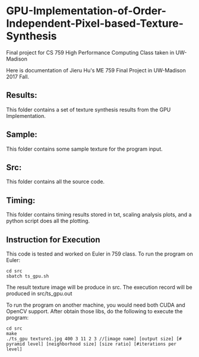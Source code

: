 # GPU-Implementation-of-Order-Independent-Pixel-based-Texture-Synthesis
Final project for CS 759 High Performance Computing Class taken in UW-Madison

Here is documentation of Jieru Hu's ME 759 Final Project in UW-Madison 2017 Fall.

## Results:
This folder contains a set of texture synthesis results from the GPU Implementation.
## Sample:
This folder contains some sample texture for the program input.
## Src:
This folder contains all the source code.
## Timing:
This folder contains timing results stored in txt, scaling analysis plots, and a python script does all the plotting.

## Instruction for Execution

This code is tested and worked on Euler in 759 class.
To run the program on Euler:
```
cd src
sbatch ts_gpu.sh
```
The result texture image will be produce in src. The execution record will be produced in src/ts_gpu.out


To run the program on another machine, you would need both CUDA and OpenCV support. After obtain those libs, do the following to execute the program:
```
cd src
make
./ts_gpu texture1.jpg 400 3 11 2 3 //[image name] [output size] [# pyramid level] [neighborhood size] [size ratio] [#iterations per level]
```
